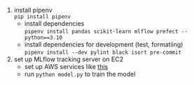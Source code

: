 
1. install pipenv   
    ```pip install pipenv```
    - install dependencies       
        ```pipenv install pandas scikit-learn mlflow prefect --python==3.10```
    - install dependencies for development (test, formatiing)   
        ```pipenv install --dev pylint black isort pre-commit```
2. set up MLflow tracking server on EC2
    * set up AWS services like [this](https://github.com/DataTalksClub/mlops-zoomcamp/blob/main/02-experiment-tracking/mlflow_on_aws.md)
    * run `python model.py` to train the model
    



